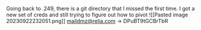 Going back to .249, there is a git directory that I missed the first time. I got a new set of creds and still trying to figure out how to pivot
![[Pasted image 20230922232051.png]]
maildmz@relia.com -> DPuBT9tGCBrTbR